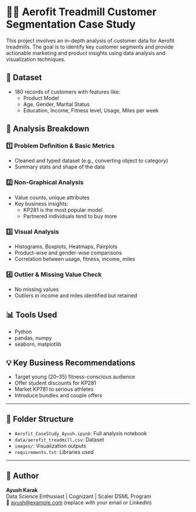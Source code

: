 # 🏃‍♂️ Aerofit Treadmill Customer Segmentation Case Study

This project involves an in-depth analysis of customer data for Aerofit treadmills. The goal is to identify key customer segments and provide actionable marketing and product insights using data analysis and visualization techniques.

## 📁 Dataset
- 180 records of customers with features like:
  - Product Model
  - Age, Gender, Marital Status
  - Education, Income, Fitness level, Usage, Miles per week

## 🧪 Analysis Breakdown

### 1️⃣ Problem Definition & Basic Metrics
- Cleaned and typed dataset (e.g., converting object to category)
- Summary stats and shape of the data

### 2️⃣ Non-Graphical Analysis
- Value counts, unique attributes
- Key business insights:
  - KP281 is the most popular model
  - Partnered individuals tend to buy more

### 3️⃣ Visual Analysis
- Histograms, Boxplots, Heatmaps, Pairplots
- Product-wise and gender-wise comparisons
- Correlation between usage, fitness, income, miles

### 4️⃣ Outlier & Missing Value Check
- No missing values
- Outliers in income and miles identified but retained

## 📊 Tools Used
- Python
- pandas, numpy
- seaborn, matplotlib

## 💡 Key Business Recommendations
- Target young (20–35) fitness-conscious audience
- Offer student discounts for KP281
- Market KP781 to serious athletes
- Introduce bundles and couple offers

---

## 📂 Folder Structure
- `Aerofit_CaseStudy_Ayush.ipynb`: Full analysis notebook
- `data/aerofit_treadmill.csv`: Dataset
- `images/`: Visualization outputs
- `requirements.txt`: Libraries used

---

## 🚀 Author
**Ayush Karak**  
Data Science Enthusiast | Cognizant | Scaler DSML Program  
📧 ayush@example.com (replace with your email or LinkedIn)

